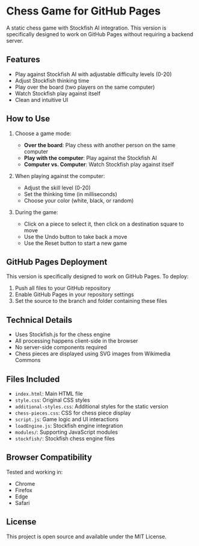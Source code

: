 # Chess Game for GitHub Pages

A static chess game with Stockfish AI integration. This version is specifically designed to work on GitHub Pages without requiring a backend server.

## Features

- Play against Stockfish AI with adjustable difficulty levels (0-20)
- Adjust Stockfish thinking time
- Play over the board (two players on the same computer)
- Watch Stockfish play against itself
- Clean and intuitive UI

## How to Use

1. Choose a game mode:
   - **Over the board**: Play chess with another person on the same computer
   - **Play with the computer**: Play against the Stockfish AI
   - **Computer vs. Computer**: Watch Stockfish play against itself

2. When playing against the computer:
   - Adjust the skill level (0-20)
   - Set the thinking time (in milliseconds)
   - Choose your color (white, black, or random)

3. During the game:
   - Click on a piece to select it, then click on a destination square to move
   - Use the Undo button to take back a move
   - Use the Reset button to start a new game

## GitHub Pages Deployment

This version is specifically designed to work on GitHub Pages. To deploy:

1. Push all files to your GitHub repository
2. Enable GitHub Pages in your repository settings
3. Set the source to the branch and folder containing these files

## Technical Details

- Uses Stockfish.js for the chess engine
- All processing happens client-side in the browser
- No server-side components required
- Chess pieces are displayed using SVG images from Wikimedia Commons

## Files Included

- `index.html`: Main HTML file
- `style.css`: Original CSS styles
- `additional-styles.css`: Additional styles for the static version
- `chess-pieces.css`: CSS for chess piece display
- `script.js`: Game logic and UI interactions
- `loadEngine.js`: Stockfish engine integration
- `modules/`: Supporting JavaScript modules
- `stockfish/`: Stockfish chess engine files

## Browser Compatibility

Tested and working in:
- Chrome
- Firefox
- Edge
- Safari

## License

This project is open source and available under the MIT License.
